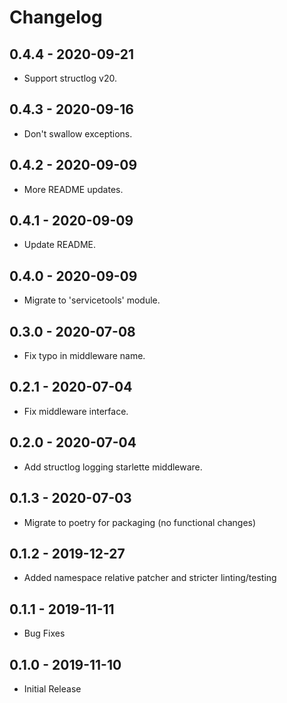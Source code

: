# Changelog

## 0.4.4 - 2020-09-21
- Support structlog v20.

## 0.4.3 - 2020-09-16
- Don't swallow exceptions.

## 0.4.2 - 2020-09-09
- More README updates.

## 0.4.1 - 2020-09-09
- Update README.

## 0.4.0 - 2020-09-09
- Migrate to 'servicetools' module.

## 0.3.0 - 2020-07-08
- Fix typo in middleware name.

## 0.2.1 - 2020-07-04
- Fix middleware interface.

## 0.2.0 - 2020-07-04
- Add structlog logging starlette middleware.

## 0.1.3 - 2020-07-03
- Migrate to poetry for packaging (no functional changes)

## 0.1.2 - 2019-12-27
- Added namespace relative patcher and stricter linting/testing

## 0.1.1 - 2019-11-11
- Bug Fixes

## 0.1.0 - 2019-11-10
- Initial Release
